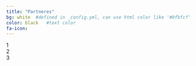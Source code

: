 ```yaml
---
title: "Partneres"
bg: white  #defined in _config.yml, can use html color like '#0fbfcf'
color: black   #text color
fa-icon: 
---
```


<aside> 1 </aside>
<aside> 2 </aside>
<aside> 3 </aside>